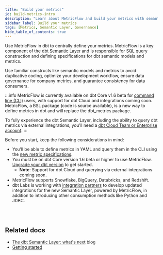 ```yaml
---
title: "Build your metrics"
id: build-metrics-intro
description: "Learn about MetricFlow and build your metrics with semantic models"
sidebar_label: Build your metrics
tags: [Metrics, Semantic Layer, Governance]
hide_table_of_contents: true
---
```


Use MetricFlow in dbt to centrally define your metrics. MetricFlow is a key component of the [dbt Semantic Layer](/docs/use-dbt-semantic-layer/dbt-semantic-layer) and is responsible for SQL query construction and defining specifications for dbt semantic models and metrics.

Use familiar constructs like semantic models and metrics to avoid duplicative coding, optimize your development workflow, ensure data governance for company metrics, and guarantee consistency for data consumers.

:::info
MetricFlow is currently available on dbt Core v1.6 beta for [command line (CLI)](/docs/core/about-the-cli) users, with support for dbt Cloud and integrations coming soon. MetricFlow, a BSL package (code is source available), is a new way to define metrics in dbt and will replace the dbt_metrics package.

To fully experience the dbt Semantic Layer, including the ability to query dbt metrics via external integrations, you'll need a [dbt Cloud Team or Enterprise account](https://www.getdbt.com/pricing/).
:::

Before you start, keep the following considerations in mind:
- You'll be able to define metrics in YAML and query them in the CLI using the [new metric specifications](https://github.com/dbt-labs/dbt-core/discussions/7456).
- You must be on dbt Core version 1.6 beta or higher to use MetricFlow. [Upgrade your dbt version](/docs/core/pip-install#change-dbt-core-versions) to get started.
  * **Note**: Support for dbt Cloud and querying via external integrations coming soon.
- MetricFlow supports Snowflake, BigQuery, Databricks, and Redshift.
- dbt Labs is working with [integration partners](https://www.getdbt.com/product/semantic-layer-integrations) to develop updated integrations for the new Semantic Layer, powered by MetricFlow, in addition to introducing other consumption methods like Python and JDBC. <br /><br />

<div className="grid--4-col">


<Card
    title="Get started"
    body="Learn how to create a semantic model, a metric, and test and upload your metric using MetricFlow."
    link="/docs/build/sl-getting-started"
    icon="rocket"/>

<Card
    title="About MetricFlow"
    body="Understand MetricFlow's core concepts, key principles, and how to use this powerful tool."
    link="/docs/build/about-metricflow"
    icon="rocket"/>

  <Card
    title="Semantic model"
    body="Use Semantic models as the basis for defining data. They act as nodes in the semantic graph, with entities connecting them."
    link="/docs/build/semantic-models"
    icon="rocket"/>

  <Card
    title="Metrics"
    body="Define metrics through the powerful combination of measures, constraints, or functions, effortlessly organized in either YAML files or separate files."
    link="/docs/build/metrics-overview"
    icon="rocket"/>   

</div> <br />


## Related docs

- [The dbt Semantic Layer: what's next](https://www.getdbt.com/blog/dbt-semantic-layer-whats-next/) blog
- [Getting started](/docs/build/sl-getting-started)


